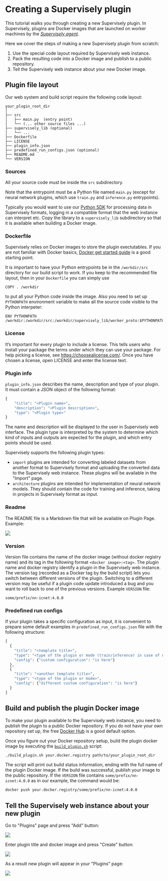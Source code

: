 # Creating a Supervisely plugin

This tutorial walks you through creating a new Supervisely plugin. In Supervisely, plugins are Docker images that are launched on worker machines by the *[Supervisely agent](../../../agent/README.md)*.

Here we cover the steps of making a new Supervisely plugin from scratch:

1. Use the special code layout required by Supervisely web instance.
2. Pack the resulting code into a Docker image and publish to a public repository.
3. Tell the Supervisely web instance about your new Docker image.

## Plugin file layout

Our web system and build script require the following code layout:

```
your_plugin_root_dir
│
├── src
│   ├── main.py  (entry point)
│   └── (... other source files ...)
├── supervisely_lib (optional)
│   └── ...
├── Dockerfile
├── LICENSE
├── plugin_info.json
├── predefined_run_configs.json (optional)
├── README.md
└── VERSION
```

### Sources

All your source code must be inside the `src` subdirectory.

Note that the entrypoint must be a Python file named `main.py` (except for neural network plugins, which use `train.py` and `inference.py` entrypoints).

Typically you would want to use our [Python SDK](https://github.com/supervisely/supervisely/tree/master/supervisely_lib) for processing data in Supervisely formats, logging in a compatible format that the web instance can interpret etc. Copy the library to a `supervisely_lib` subdirectory so that it is available when building a Docker image.

### Dockerfile

Supervisely relies on Docker images to store the plugin exectutables. If you are not familiar with Docker basics, [Docker get started guide](https://docs.docker.com/get-started/) is a good starting point.

It is important to have your Python entrypoints be in the `/workdir/src` directory for our build script to work. If you keep to the recommended file layout, then in your `Dockerfile` you can simply use
```
COPY . /workdir
```
to put all your Python code inside the image. Also you need to set up `PYTHONPATH` environment variable to make all the source code visible to the Python interpeter:
```
ENV PYTHONPATH /workdir:/workdir/src:/workdir/supervisely_lib/worker_proto:$PYTHONPATH
```

### License

It’s important for every plugin to include a license. This tells users who install your package the terms under which they can use your package. For help picking a license, see https://choosealicense.com/. Once you have chosen a license, open LICENSE and enter the license text.


### Plugin info

`plugin_info.json` describes the name, description and type of your plugin. It must contain a JSON object of the following format:
```python
{
	"title": "<Plugin name>",
	"description": "<Plugin description>",
	"type": "<Plugin type>"
}
```

The name and description will be displayed to the user in Supervisely web interface. The plugin type is interpreted by the system to determine which kind of inputs and outputs are expected for the plugin, and which entry points should be used.

Supervisely supports the following plugin types:
* `import` plugins are intended for converting labeled datasets from another format to Supervisely format and uploading the converted data to the Supervisely web instance. These plugins will be available in the "Import" page.
* `architecture` plugins are intended for implementation of neural network models. They should contain the code for training and inference, taking in projects in Supervisely format as input.


### Readme

The README file is a Markdown file that will be available on Plugin Page. Example:

![](https://i.imgur.com/YjNwmiP.png)


### Version

Version file contains the name of the docker image (without docker registry name) and its tag in the following format `<docker image>:<tag>`. The plugin name and docker registry identify a plugin in the Supervisely web instance. The version tag (recorded as a Docker tag by the build script) lets you switch between different versions of the plugin. Switching to a different version may be useful if a plugin code update introduced a bug and you want to roll back to one of the previous versions. Example `VERSION` file:
```
some/prefix/nn-icnet:4.0.0
```

### Predefined run configs

If your plugin takes a specific configuration as input, it is convenient to prepare some default examples in `predefined_run_configs.json` file with the following structure:

```python
[
  {
    "title": "<template title>",
    "type": "<type of the plugin or mode (train/inference) in case of neural networks>",
    "config": {"custom configuration": "is here"}
  },
  {
    "title": "<another template title>",
    "type": "<type of the plugin or mode>",
    "config": {"different custom configuration": "is here"}
  }
]
```


## Build and publish the plugin Docker image

To make your plugin available to the Supervisely web instance, you need to publish the plugin to a public Docker repository. If you do not have your own repository set up, the free [Docker Hub](https://docs.docker.com/docker-hub/) is a good default option.

Once you figure out your Docker repository setup, build the plugin docker image by executing the [`build_plugin.sh`](./build_plugin.sh) script:

```sh
./build_plugin.sh your.docker.registry path/to/your_plugin_root_dir
```

The script will print out build status information, ending with the full name of the plugin Docker image. If the build was successful, publish your image to the public repository. If the `VERSION` file contains `some/prefix/nn-icnet:4.0.0` as in our example, the command would be:
```sh
docker push your.docker.registry/some/prefix/nn-icnet:4.0.0
```

## Tell the Supervisely web instance about your new plugin

Go to "Plugins" page and press "Add" button:

![](https://i.imgur.com/uvBF7y2.png)

Enter plugin title and docker image and press "Create" button:

![](https://i.imgur.com/DJsuyJ4.png)

As a result new plugin will appear in your "Plugins" page:

![](https://i.imgur.com/YjNwmiP.png)
